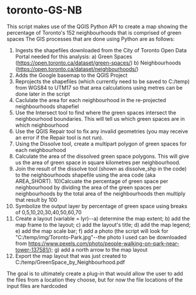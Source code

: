 # toronto-GS-NB
This script makes use of the QGIS Python API to create a map showing the percentage of Toronto's 152 neighbourhoods that is comprised of green spaces
The GIS processes that are done using Python are as follows:
1) Ingests the shapefiles downloaded from the City of Toronto Open Data Portal needed for this analysis: 
  a) Green Spaces (https://open.toronto.ca/dataset/green-spaces/)
  b) Neighbourhoods (https://open.toronto.ca/dataset/neighbourhoods/)
2) Adds the Google basemap to the QGIS Project
3) Reprojects the shapefiles (which currently need to be saved to C:/temp) from WGS84 to UTM17 so that area calculations using metres can be done later in the script
4) Caclulate the area for each neighbourhood in the re-projected neighbourhoods shapefiel
5) Use the Intersect tool to find where the green spaces intersect the neighbourhood boundaries. This will tell us which green spaces are in which neighbourhood
6) Use the QGIS Repair tool to fix any invalid geometries (you may receive an error if the Repair tool is not run).
7) Using the Dissolve tool, create a multipart polygon of green spaces for each neighbourhood
8) Calculate the area of the dissolved green space polygons. This will give us the area of green space in square kilometres per neighbourhood.
9) Join the result of the dissolve tool (shown as dissolve_shp in the code) to the neighbourhoods shapefile using the area code (aka AREA_SHORT).
10)Calcuate the percentage of green space per neighbourhood by dividing the area of the green spaces per neighbourhoods by the total area of the neighbourhoods then multiply that result by 100
11) Symbolize the output layer by percentage of green space using breaks of 0,5,10,20,30,40,50,60,70
12) Create a layout (variable = lyr)--a) determine the map extent; b) add the map frame to the layout; c) add the layout's title; d) add the map legend; e) add the map scale bar; f) add a photo (the script will look for "C:/temp/img/Toronto-Park.jpg"--the photo I used can be downloaded from https://www.pexels.com/photo/people-walking-on-park-near-tower-137581/); g) add a north arrow to the map layout
13) Export the map layout that was just created to C:/temp/GreenSpace_by_Neighbourhood.pdf

The goal is to ultimately create a plug-in that would allow the user to add the files from a location they choose, but for now the file locations of the input files are hardcoded 
